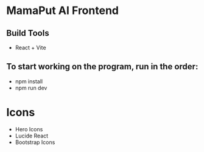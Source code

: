 # MamaPut AI Frontend

## Build Tools
- React + Vite

## To start working on the program, run in the order:
- npm install
- npm run dev

# Icons
- Hero Icons
- Lucide React
- Bootstrap Icons
